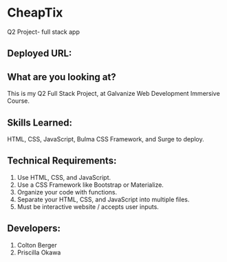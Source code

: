 # CheapTix
Q2 Project- full stack app

## Deployed URL: 

## What are you looking at? 
This is my Q2 Full Stack Project, at Galvanize Web Development Immersive Course.

## Skills Learned: 
HTML, CSS, JavaScript, Bulma CSS Framework, and Surge to deploy.

## Technical Requirements:
1. Use HTML, CSS, and JavaScript.
2. Use a CSS Framework like Bootstrap or Materialize.
3. Organize your code with functions.
4. Separate your HTML, CSS, and JavaScript into multiple files.
5. Must be interactive website / accepts user inputs.

## Developers:
1. Colton Berger 
2. Priscilla Okawa
